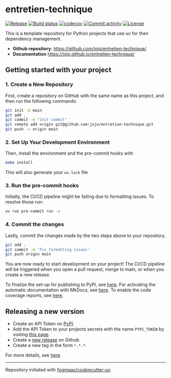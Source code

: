 # entretien-technique

[![Release](https://img.shields.io/github/v/release/jojo/entretien-technique)](https://img.shields.io/github/v/release/jojo/entretien-technique)
[![Build status](https://img.shields.io/github/actions/workflow/status/jojo/entretien-technique/main.yml?branch=main)](https://github.com/jojo/entretien-technique/actions/workflows/main.yml?query=branch%3Amain)
[![codecov](https://codecov.io/gh/jojo/entretien-technique/branch/main/graph/badge.svg)](https://codecov.io/gh/jojo/entretien-technique)
[![Commit activity](https://img.shields.io/github/commit-activity/m/jojo/entretien-technique)](https://img.shields.io/github/commit-activity/m/jojo/entretien-technique)
[![License](https://img.shields.io/github/license/jojo/entretien-technique)](https://img.shields.io/github/license/jojo/entretien-technique)

This is a template repository for Python projects that use uv for their dependency management.

- **Github repository**: <https://github.com/jojo/entretien-technique/>
- **Documentation** <https://jojo.github.io/entretien-technique/>

## Getting started with your project

### 1. Create a New Repository

First, create a repository on GitHub with the same name as this project, and then run the following commands:

```bash
git init -b main
git add .
git commit -m "init commit"
git remote add origin git@github.com:jojo/entretien-technique.git
git push -u origin main
```

### 2. Set Up Your Development Environment

Then, install the environment and the pre-commit hooks with

```bash
make install
```

This will also generate your `uv.lock` file

### 3. Run the pre-commit hooks

Initially, the CI/CD pipeline might be failing due to formatting issues. To resolve those run:

```bash
uv run pre-commit run -a
```

### 4. Commit the changes

Lastly, commit the changes made by the two steps above to your repository.

```bash
git add .
git commit -m 'Fix formatting issues'
git push origin main
```

You are now ready to start development on your project!
The CI/CD pipeline will be triggered when you open a pull request, merge to main, or when you create a new release.

To finalize the set-up for publishing to PyPI, see [here](https://fpgmaas.github.io/cookiecutter-uv/features/publishing/#set-up-for-pypi).
For activating the automatic documentation with MkDocs, see [here](https://fpgmaas.github.io/cookiecutter-uv/features/mkdocs/#enabling-the-documentation-on-github).
To enable the code coverage reports, see [here](https://fpgmaas.github.io/cookiecutter-uv/features/codecov/).

## Releasing a new version

- Create an API Token on [PyPI](https://pypi.org/).
- Add the API Token to your projects secrets with the name `PYPI_TOKEN` by visiting [this page](https://github.com/jojo/entretien-technique/settings/secrets/actions/new).
- Create a [new release](https://github.com/jojo/entretien-technique/releases/new) on Github.
- Create a new tag in the form `*.*.*`.

For more details, see [here](https://fpgmaas.github.io/cookiecutter-uv/features/cicd/#how-to-trigger-a-release).

---

Repository initiated with [fpgmaas/cookiecutter-uv](https://github.com/fpgmaas/cookiecutter-uv).
